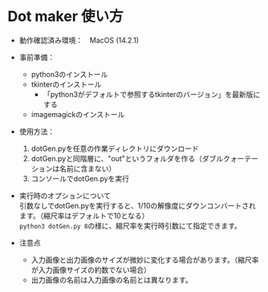 # Dot maker 使い方

* 動作確認済み環境：　MacOS (14.2.1)

* 事前準備：
  * python3のインストール
  * tkinterのインストール
    * 「python3がデフォルトで参照するtkinterのバージョン」を最新版にする
  * imagemagickのインストール

* 使用方法：
  1. dotGen.pyを任意の作業ディレクトリにダウンロード
  2. dotGen.pyと同階層に、"out"というフォルダを作る（ダブルクォーテーションは名前に含まない）
  3. コンソールでdotGen.pyを実行

* 実行時のオプションについて
  <br>
  引数なしでdotGen.pyを実行すると、1/10の解像度にダウンコンバートされます。（縮尺率はデフォルトで10となる）
  <br>
  `python3 dotGen.py 8`の様に、縮尺率を実行時引数にて指定できます。

* 注意点
  * 入力画像と出力画像のサイズが微妙に変化する場合があります。（縮尺率が入力画像サイズの約数でない場合）
  * 出力画像の名前は入力画像の名前とは異なります。
  
